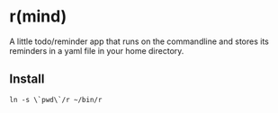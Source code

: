 r(mind)
=======

A little todo/reminder app that runs on the commandline and stores its reminders in a yaml file in your home directory.


Install
-------

```ln -s \`pwd\`/r ~/bin/r```
